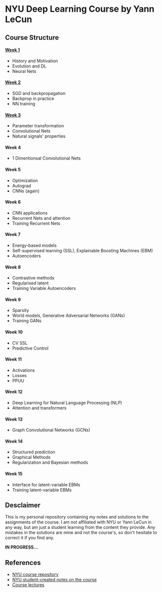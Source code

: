 # NYU Deep Learning Course by Yann LeCun

## Course Structure
#### [Week 1](Week%201/)
- History and Motivation
- Evolution and DL
- Neural Nets
#### [Week 2](Week%202/)
- SGD and backpropagation
- Backprop in practice
- NN training
#### [Week 3](Week%203/)
- Parameter transformation
- Convolutional Nets
- Natural signals' properties
#### Week 4
- 1 Dimentionsal Convolutional Nets
#### Week 5
- Optimization
- Autograd
- CNNs (again)
#### Week 6
- CNN applications
- Recurrent Nets and attention
- Training Recurrent Nets
#### Week 7
- Energy-based models
- Self-supervised learning (SSL), Explainable Boosting Machines (EBM)
- Autoencoders
#### Week 8
- Contrastive methods
- Regularised latent
- Training Variable Autoencoders
#### Week 9
- Sparsity
- World models, Generative Adversarial Networks (GANs)
- Training GANs
#### Week 10
- CV SSL
- Predictive Control
#### Week 11
- Activations
- Losses
- PPUU
#### Week 12
- Deep Learning for Natural Language Processing (NLP)
- Attention and transformers
#### Week 13
- Graph Convolutional Networks (GCNs)
#### Week 14
- Structured prediction
- Graphical Methods
- Regularization and Bayesian methods
#### Week 15
- Interface for latent-variable EBMs
- Training latent-variable EBMs 

## Desclaimer
This is my personal repository containing my notes and solutions to the assignments of the course. I am not affiliated with NYU or Yann LeCun in any way, but am just a student learning from the content they provide. Any mistakes in the solutions are mine and not the course's, so don't hesitate to correct it if you find any.

__IN PROGRESS...__

## References
* [NYU course repository](https://github.com/atcold/pytorch-Deep-Learning/)
* [NYU student-created notes on the course](https://atcold.github.io/pytorch-Deep-Learning/en/week01/01-1/)
* [Course lectures](https://youtube.com/playlist?list=PLLHTzKZzVU9eaEyErdV26ikyolxOsz6mq)